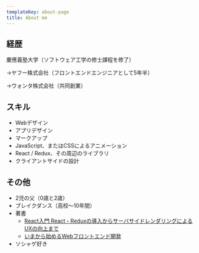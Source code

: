 ```yaml
---
templateKey: about-page
title: About me
---
```

## 経歴

慶應義塾大学（ソフトウェア工学の修士課程を修了）

→ヤフー株式会社（フロントエンドエンジニアとして5年半）

→ウォンタ株式会社（共同創業）

## スキル

* Webデザイン
* アプリデザイン
* マークアップ
* JavaScript、またはCSSによるアニメーション
* React / Redux、その周辺のライブラリ
* クライアントサイドの設計

## その他

* 2児の父（0歳と2歳）
* ブレイクダンス（高校〜10年間）
* 著書
  * [React入門 React・Reduxの導入からサーバサイドレンダリングによるUXの向上まで ](https://www.amazon.co.jp/React%E5%85%A5%E9%96%80-React%E3%83%BBRedux%E3%81%AE%E5%B0%8E%E5%85%A5%E3%81%8B%E3%82%89%E3%82%B5%E3%83%BC%E3%83%90%E3%82%B5%E3%82%A4%E3%83%89%E3%83%AC%E3%83%B3%E3%83%80%E3%83%AA%E3%83%B3%E3%82%B0%E3%81%AB%E3%82%88%E3%82%8BUX%E3%81%AE%E5%90%91%E4%B8%8A%E3%81%BE%E3%81%A7-NEXT-ONE-%E7%A9%B4%E4%BA%95/dp/4798153354/ref=sr_1_1?s=books&ie=UTF8&qid=1528550576&sr=1-1)
  * [いまから始めるWebフロントエンド開発](https://www.amazon.co.jp/%E3%81%84%E3%81%BE%E3%81%8B%E3%82%89%E5%A7%8B%E3%82%81%E3%82%8BWeb%E3%83%95%E3%83%AD%E3%83%B3%E3%83%88%E3%82%A8%E3%83%B3%E3%83%89%E9%96%8B%E7%99%BA-%E6%9D%BE%E7%94%B0-%E6%89%BF%E4%B8%80-ebook/dp/B01IEKIW7U/ref=sr_1_2?s=books&ie=UTF8&qid=1528550736&sr=1-2)
* ソシャゲ好き
